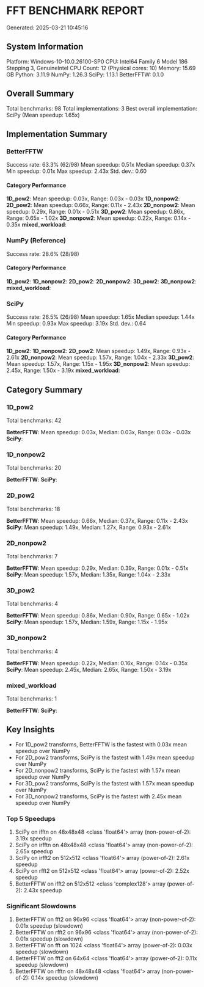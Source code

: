 # FFT BENCHMARK REPORT
Generated: 2025-03-21 10:45:16

## System Information
Platform: Windows-10-10.0.26100-SP0
CPU: Intel64 Family 6 Model 186 Stepping 3, GenuineIntel
CPU Count: 12 (Physical cores: 10)
Memory: 15.69 GB
Python: 3.11.9
NumPy: 1.26.3
SciPy: 1.13.1
BetterFFTW: 0.1.0

## Overall Summary
Total benchmarks: 98
Total implementations: 3
Best overall implementation: SciPy (Mean speedup: 1.65x)

## Implementation Summary
### BetterFFTW
Success rate: 63.3% (62/98)
Mean speedup: 0.51x
Median speedup: 0.37x
Min speedup: 0.01x
Max speedup: 2.43x
Std. dev.: 0.60

#### Category Performance
**1D_pow2**:
Mean speedup: 0.03x, Range: 0.03x - 0.03x
**1D_nonpow2**:
**2D_pow2**:
Mean speedup: 0.66x, Range: 0.11x - 2.43x
**2D_nonpow2**:
Mean speedup: 0.29x, Range: 0.01x - 0.51x
**3D_pow2**:
Mean speedup: 0.86x, Range: 0.65x - 1.02x
**3D_nonpow2**:
Mean speedup: 0.22x, Range: 0.14x - 0.35x
**mixed_workload**:

### NumPy (Reference)
Success rate: 28.6% (28/98)

#### Category Performance
**1D_pow2**:
**1D_nonpow2**:
**2D_pow2**:
**2D_nonpow2**:
**3D_pow2**:
**3D_nonpow2**:
**mixed_workload**:

### SciPy
Success rate: 26.5% (26/98)
Mean speedup: 1.65x
Median speedup: 1.44x
Min speedup: 0.93x
Max speedup: 3.19x
Std. dev.: 0.64

#### Category Performance
**1D_pow2**:
**1D_nonpow2**:
**2D_pow2**:
Mean speedup: 1.49x, Range: 0.93x - 2.61x
**2D_nonpow2**:
Mean speedup: 1.57x, Range: 1.04x - 2.33x
**3D_pow2**:
Mean speedup: 1.57x, Range: 1.15x - 1.95x
**3D_nonpow2**:
Mean speedup: 2.45x, Range: 1.50x - 3.19x
**mixed_workload**:

## Category Summary
### 1D_pow2
Total benchmarks: 42

**BetterFFTW**:
Mean speedup: 0.03x, Median: 0.03x, Range: 0.03x - 0.03x
**SciPy**:

### 1D_nonpow2
Total benchmarks: 20

**BetterFFTW**:
**SciPy**:

### 2D_pow2
Total benchmarks: 18

**BetterFFTW**:
Mean speedup: 0.66x, Median: 0.37x, Range: 0.11x - 2.43x
**SciPy**:
Mean speedup: 1.49x, Median: 1.27x, Range: 0.93x - 2.61x

### 2D_nonpow2
Total benchmarks: 7

**BetterFFTW**:
Mean speedup: 0.29x, Median: 0.39x, Range: 0.01x - 0.51x
**SciPy**:
Mean speedup: 1.57x, Median: 1.35x, Range: 1.04x - 2.33x

### 3D_pow2
Total benchmarks: 4

**BetterFFTW**:
Mean speedup: 0.86x, Median: 0.90x, Range: 0.65x - 1.02x
**SciPy**:
Mean speedup: 1.57x, Median: 1.59x, Range: 1.15x - 1.95x

### 3D_nonpow2
Total benchmarks: 4

**BetterFFTW**:
Mean speedup: 0.22x, Median: 0.16x, Range: 0.14x - 0.35x
**SciPy**:
Mean speedup: 2.45x, Median: 2.65x, Range: 1.50x - 3.19x

### mixed_workload
Total benchmarks: 1

**BetterFFTW**:
**SciPy**:

## Key Insights
- For 1D_pow2 transforms, BetterFFTW is the fastest with 0.03x mean speedup over NumPy
- For 2D_pow2 transforms, SciPy is the fastest with 1.49x mean speedup over NumPy
- For 2D_nonpow2 transforms, SciPy is the fastest with 1.57x mean speedup over NumPy
- For 3D_pow2 transforms, SciPy is the fastest with 1.57x mean speedup over NumPy
- For 3D_nonpow2 transforms, SciPy is the fastest with 2.45x mean speedup over NumPy

### Top 5 Speedups
1. SciPy on ifftn on 48x48x48 <class 'float64'> array (non-power-of-2): 3.19x speedup
2. SciPy on irfftn on 48x48x48 <class 'float64'> array (non-power-of-2): 2.65x speedup
3. SciPy on irfft2 on 512x512 <class 'float64'> array (power-of-2): 2.61x speedup
4. SciPy on rfft2 on 512x512 <class 'float64'> array (power-of-2): 2.52x speedup
5. BetterFFTW on ifft2 on 512x512 <class 'complex128'> array (power-of-2): 2.43x speedup

### Significant Slowdowns
1. BetterFFTW on fft2 on 96x96 <class 'float64'> array (non-power-of-2): 0.01x speedup (slowdown)
2. BetterFFTW on rfft2 on 96x96 <class 'float64'> array (non-power-of-2): 0.01x speedup (slowdown)
3. BetterFFTW on fft on 1024 <class 'float64'> array (power-of-2): 0.03x speedup (slowdown)
4. BetterFFTW on fft2 on 64x64 <class 'float64'> array (power-of-2): 0.11x speedup (slowdown)
5. BetterFFTW on rfftn on 48x48x48 <class 'float64'> array (non-power-of-2): 0.14x speedup (slowdown)